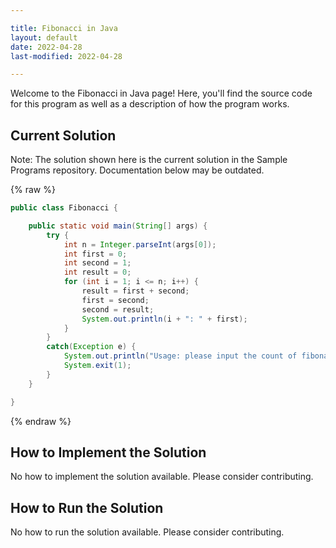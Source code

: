 ```yaml
---

title: Fibonacci in Java
layout: default
date: 2022-04-28
last-modified: 2022-04-28

---
```


Welcome to the Fibonacci in Java page! Here, you'll find the source code for this program as well as a description of how the program works.

## Current Solution

Note: The solution shown here is the current solution in the Sample Programs repository. Documentation below may be outdated.

{% raw %}

```Java
public class Fibonacci {

    public static void main(String[] args) {
        try {
            int n = Integer.parseInt(args[0]);
            int first = 0;
            int second = 1;
            int result = 0;
            for (int i = 1; i <= n; i++) {
                result = first + second;
                first = second;
                second = result;
                System.out.println(i + ": " + first);
            }
        }
        catch(Exception e) {
            System.out.println("Usage: please input the count of fibonacci numbers to output");
            System.exit(1);
        }
    }

}

```

{% endraw %}

## How to Implement the Solution

No how to implement the solution available. Please consider contributing.

## How to Run the Solution

No how to run the solution available. Please consider contributing.